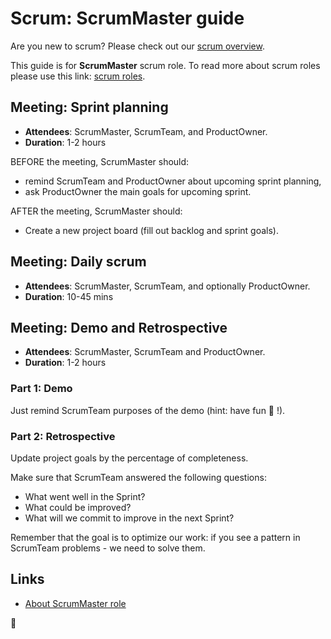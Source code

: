 # Scrum: ScrumMaster guide

Are you new to scrum? Please check out our [scrum overview](README.md).

This guide is for **ScrumMaster** scrum role. To read more about scrum roles please use this link: [scrum roles](README.md#scrum-roles).

## Meeting: Sprint planning

- **Attendees**: ScrumMaster, ScrumTeam, and ProductOwner.
- **Duration**: 1-2 hours

BEFORE the meeting, ScrumMaster should:

- remind ScrumTeam and ProductOwner about upcoming sprint planning,
- ask ProductOwner the main goals for upcoming sprint.

AFTER the meeting, ScrumMaster should:

- Create a new project board (fill out backlog and sprint goals).

## Meeting: Daily scrum

- **Attendees**: ScrumMaster, ScrumTeam, and optionally ProductOwner.
- **Duration**: 10-45 mins

## Meeting: Demo and Retrospective

- **Attendees**: ScrumMaster, ScrumTeam and ProductOwner.
- **Duration**: 1-2 hours

### Part 1: Demo

Just remind ScrumTeam purposes of the demo (hint: have fun :tada: !).

### Part 2: Retrospective

Update project goals by the percentage of completeness.

Make sure that ScrumTeam answered the following questions:

- What went well in the Sprint?
- What could be improved?
- What will we commit to improve in the next Sprint?

Remember that the goal is to optimize our work: if you see a pattern in ScrumTeam problems - we need to solve them.

## Links

- [About ScrumMaster role](https://www.mountaingoatsoftware.com/agile/scrum/roles/scrummaster)

🦄
